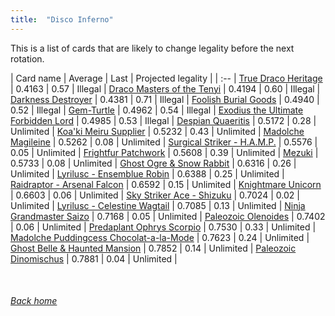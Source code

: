 ```yaml
---
title:  "Disco Inferno"
---
```


This is a list of cards that are likely to change legality before the next rotation.

| Card name | Average | Last | Projected legality |
| :-- |
[True Draco Heritage](https://db.ygoprodeck.com/card/?search=True%20Draco%20Heritage) | 0.4163 | 0.57 | Illegal |
[Draco Masters of the Tenyi](https://db.ygoprodeck.com/card/?search=Draco%20Masters%20of%20the%20Tenyi) | 0.4194 | 0.60 | Illegal |
[Darkness Destroyer](https://db.ygoprodeck.com/card/?search=Darkness%20Destroyer) | 0.4381 | 0.71 | Illegal |
[Foolish Burial Goods](https://db.ygoprodeck.com/card/?search=Foolish%20Burial%20Goods) | 0.4940 | 0.52 | Illegal |
[Gem-Turtle](https://db.ygoprodeck.com/card/?search=Gem-Turtle) | 0.4962 | 0.54 | Illegal |
[Exodius the Ultimate Forbidden Lord](https://db.ygoprodeck.com/card/?search=Exodius%20the%20Ultimate%20Forbidden%20Lord) | 0.4985 | 0.53 | Illegal |
[Despian Quaeritis](https://db.ygoprodeck.com/card/?search=Despian%20Quaeritis) | 0.5172 | 0.28 | Unlimited |
[Koa'ki Meiru Supplier](https://db.ygoprodeck.com/card/?search=Koa'ki%20Meiru%20Supplier) | 0.5232 | 0.43 | Unlimited |
[Madolche Magileine](https://db.ygoprodeck.com/card/?search=Madolche%20Magileine) | 0.5262 | 0.08 | Unlimited |
[Surgical Striker - H.A.M.P.](https://db.ygoprodeck.com/card/?search=Surgical%20Striker%20-%20H.A.M.P.) | 0.5576 | 0.05 | Unlimited |
[Frightfur Patchwork](https://db.ygoprodeck.com/card/?search=Frightfur%20Patchwork) | 0.5608 | 0.39 | Unlimited |
[Mezuki](https://db.ygoprodeck.com/card/?search=Mezuki) | 0.5733 | 0.08 | Unlimited |
[Ghost Ogre & Snow Rabbit](https://db.ygoprodeck.com/card/?search=Ghost%20Ogre%20%26%20Snow%20Rabbit) | 0.6316 | 0.26 | Unlimited |
[Lyrilusc - Ensemblue Robin](https://db.ygoprodeck.com/card/?search=Lyrilusc%20-%20Ensemblue%20Robin) | 0.6388 | 0.25 | Unlimited |
[Raidraptor - Arsenal Falcon](https://db.ygoprodeck.com/card/?search=Raidraptor%20-%20Arsenal%20Falcon) | 0.6592 | 0.15 | Unlimited |
[Knightmare Unicorn](https://db.ygoprodeck.com/card/?search=Knightmare%20Unicorn) | 0.6603 | 0.06 | Unlimited |
[Sky Striker Ace - Shizuku](https://db.ygoprodeck.com/card/?search=Sky%20Striker%20Ace%20-%20Shizuku) | 0.7024 | 0.02 | Unlimited |
[Lyrilusc - Celestine Wagtail](https://db.ygoprodeck.com/card/?search=Lyrilusc%20-%20Celestine%20Wagtail) | 0.7085 | 0.13 | Unlimited |
[Ninja Grandmaster Saizo](https://db.ygoprodeck.com/card/?search=Ninja%20Grandmaster%20Saizo) | 0.7168 | 0.05 | Unlimited |
[Paleozoic Olenoides](https://db.ygoprodeck.com/card/?search=Paleozoic%20Olenoides) | 0.7402 | 0.06 | Unlimited |
[Predaplant Ophrys Scorpio](https://db.ygoprodeck.com/card/?search=Predaplant%20Ophrys%20Scorpio) | 0.7530 | 0.33 | Unlimited |
[Madolche Puddingcess Chocolat-a-la-Mode](https://db.ygoprodeck.com/card/?search=Madolche%20Puddingcess%20Chocolat-a-la-Mode) | 0.7623 | 0.24 | Unlimited |
[Ghost Belle & Haunted Mansion](https://db.ygoprodeck.com/card/?search=Ghost%20Belle%20%26%20Haunted%20Mansion) | 0.7852 | 0.14 | Unlimited |
[Paleozoic Dinomischus](https://db.ygoprodeck.com/card/?search=Paleozoic%20Dinomischus) | 0.7881 | 0.04 | Unlimited |

<br>

###### [Back home](index)